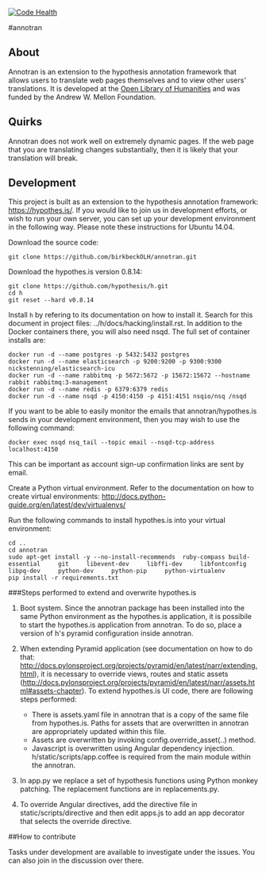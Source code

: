 [![Code Health](https://landscape.io/github/birkbeckOLH/annotran/master/landscape.svg?style=flat)](https://landscape.io/github/birkbeckOLH/annotran/master)

#annotran

## About

Annotran is an extension to the hypothesis annotation framework that allows users to translate web pages themselves and to view other users' translations. It is developed at the [Open Library of Humanities](https://about.openlibhums.org) and was funded by the Andrew W. Mellon Foundation. 

## Quirks

Annotran does not work well on extremely dynamic pages. If the web page that you are translating changes substantially, then it is likely that your translation will break.

## Development

This project is built as an extension to the hypothesis annotation framework: https://hypothes.is/. If you would like to join us in development efforts, or wish to run your own server, you can set up your development environment in the following way. Please note these instructions for Ubuntu 14.04.

Download the source code:
```
git clone https://github.com/birkbeckOLH/annotran.git
```
Download the hypothes.is version 0.8.14:
```
git clone https://github.com/hypothesis/h.git
cd h
git reset --hard v0.8.14
```
Install `h` by refering to its documentation on how to install it. Search for this document in project files: ../h/docs/hacking/install.rst. In addition to the Docker containers there, you will also need nsqd. The full set of container installs are:

```
docker run -d --name postgres -p 5432:5432 postgres
docker run -d --name elasticsearch -p 9200:9200 -p 9300:9300 nickstenning/elasticsearch-icu
docker run -d --name rabbitmq -p 5672:5672 -p 15672:15672 --hostname rabbit rabbitmq:3-management
docker run -d --name redis -p 6379:6379 redis
docker run -d --name nsqd -p 4150:4150 -p 4151:4151 nsqio/nsq /nsqd
```

If you want to be able to easily monitor the emails that annotran/hypothes.is sends in your development environment, then you may wish to use the following command:

```
docker exec nsqd nsq_tail --topic email --nsqd-tcp-address localhost:4150
```

This can be important as account sign-up confirmation links are sent by email.

Create a Python virtual environment. Refer to the documentation on how to create virtual environments: http://docs.python-guide.org/en/latest/dev/virtualenvs/

Run the following commands to install hypothes.is into your virtual environment:
```
cd ..
cd annotran
sudo apt-get install -y --no-install-recommends  ruby-compass build-essential     git     libevent-dev     libffi-dev     libfontconfig     libpq-dev     python-dev     python-pip     python-virtualenv
pip install -r requirements.txt
```

###Steps performed to extend and overwrite hypothes.is

1. Boot system. Since the annotran package has been installed into the same Python environment as the hypothes.is application, it is possibile to start the hypothes.is application from annotran. To do so, place a version of h's pyramid configuration inside annotran. 

2. When extending Pyramid application (see documentation on how to do that: http://docs.pylonsproject.org/projects/pyramid/en/latest/narr/extending.html), it is necessary to override views, routes and static assets (http://docs.pylonsproject.org/projects/pyramid/en/latest/narr/assets.html#assets-chapter). To extend hypothes.is UI code, there are following steps performed:
	- There is assets.yaml file in annotran that is a copy of the same file from hypothes.is. Paths for assets that are overwritten in annotran are appropriately updated within this file. 
	- Assets are overwritten by invoking config.override_asset(..) method.
	- Javascript is overwritten using Angular dependency injection. h/static/scripts/app.coffee is required from the main module within the annotran.

3. In app.py we replace a set of hypothesis functions using Python monkey patching. The replacement functions are in replacements.py.

4. To override Angular directives, add the directive file in static/scripts/directive and then edit apps.js to add an app decorator that selects the override directive. 

##How to contribute

Tasks under development are available to investigate under the issues. You can also join in the discussion over there.

